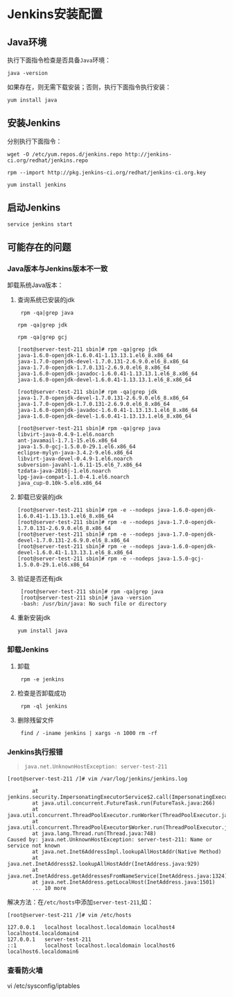 # Jenkins安装配置

## Java环境

执行下面指令检查是否具备`Java`环境：
```
java -version
```

如果存在，则无需下载安装；否则，执行下面指令执行安装：
```
yum install java
```

## 安装Jenkins

分别执行下面指令：
```
wget -O /etc/yum.repos.d/jenkins.repo http://jenkins-ci.org/redhat/jenkins.repo
```
```
rpm --import http://pkg.jenkins-ci.org/redhat/jenkins-ci.org.key
```
```
yum install jenkins
```

## 启动Jenkins

```
service jenkins start
```

## 可能存在的问题

### Java版本与Jenkins版本不一致

卸载系统Java版本：

1. 查询系统已安装的jdk
   ```
    rpm -qa|grep java
   ```
   ```
   rpm -qa|grep jdk
   ```
   ```
   rpm -qa|grep gcj
   ```
   ```
   [root@server-test-211 sbin]# rpm -qa|grep jdk
   java-1.6.0-openjdk-1.6.0.41-1.13.13.1.el6_8.x86_64
   java-1.7.0-openjdk-devel-1.7.0.131-2.6.9.0.el6_8.x86_64
   java-1.7.0-openjdk-1.7.0.131-2.6.9.0.el6_8.x86_64
   java-1.6.0-openjdk-javadoc-1.6.0.41-1.13.13.1.el6_8.x86_64
   java-1.6.0-openjdk-devel-1.6.0.41-1.13.13.1.el6_8.x86_64
   ```
   ```
   [root@server-test-211 sbin]# rpm -qa|grep jdk
   java-1.7.0-openjdk-devel-1.7.0.131-2.6.9.0.el6_8.x86_64
   java-1.7.0-openjdk-1.7.0.131-2.6.9.0.el6_8.x86_64
   java-1.6.0-openjdk-javadoc-1.6.0.41-1.13.13.1.el6_8.x86_64
   java-1.6.0-openjdk-devel-1.6.0.41-1.13.13.1.el6_8.x86_64
   ```
   ```
   [root@server-test-211 sbin]# rpm -qa|grep java
   libvirt-java-0.4.9-1.el6.noarch
   ant-javamail-1.7.1-15.el6.x86_64
   java-1.5.0-gcj-1.5.0.0-29.1.el6.x86_64
   eclipse-mylyn-java-3.4.2-9.el6.x86_64
   libvirt-java-devel-0.4.9-1.el6.noarch
   subversion-javahl-1.6.11-15.el6_7.x86_64
   tzdata-java-2016j-1.el6.noarch
   lpg-java-compat-1.1.0-4.1.el6.noarch
   java_cup-0.10k-5.el6.x86_64
   ```

2. 卸载已安装的jdk
   
   ```
   [root@server-test-211 sbin]# rpm -e --nodeps java-1.6.0-openjdk-1.6.0.41-1.13.13.1.el6_8.x86_64
   [root@server-test-211 sbin]# rpm -e --nodeps java-1.7.0-openjdk-1.7.0.131-2.6.9.0.el6_8.x86_64
   [root@server-test-211 sbin]# rpm -e --nodeps java-1.7.0-openjdk-devel-1.7.0.131-2.6.9.0.el6_8.x86_64
   [root@server-test-211 sbin]# rpm -e --nodeps java-1.6.0-openjdk-devel-1.6.0.41-1.13.13.1.el6_8.x86_64
   [root@server-test-211 sbin]# rpm -e --nodeps java-1.5.0-gcj-1.5.0.0-29.1.el6.x86_64
   ```
3. 验证是否还有jdk
   ```
    [root@server-test-211 sbin]# rpm -qa|grep java
    [root@server-test-211 sbin]# java -version
    -bash: /usr/bin/java: No such file or directory
   ```
4. 重新安装jdk
   ```
   yum install java
   ```

### 卸载Jenkins

1. 卸载
   ```
    rpm -e jenkins
   ```
2. 检查是否卸载成功
   ```
    rpm -ql jenkins
   ```
3. 删除残留文件
   
   ```
    find / -iname jenkins | xargs -n 1000 rm -rf
   ```

### Jenkins执行报错

> `java.net.UnknownHostException: server-test-211`

```
[root@server-test-211 /]# vim /var/log/jenkins/jenkins.log

        at jenkins.security.ImpersonatingExecutorService$2.call(ImpersonatingExecutorService.java:71)
        at java.util.concurrent.FutureTask.run(FutureTask.java:266)
        at java.util.concurrent.ThreadPoolExecutor.runWorker(ThreadPoolExecutor.java:1149)
        at java.util.concurrent.ThreadPoolExecutor$Worker.run(ThreadPoolExecutor.java:624)
        at java.lang.Thread.run(Thread.java:748)
Caused by: java.net.UnknownHostException: server-test-211: Name or service not known
        at java.net.Inet6AddressImpl.lookupAllHostAddr(Native Method)
        at java.net.InetAddress$2.lookupAllHostAddr(InetAddress.java:929)
        at java.net.InetAddress.getAddressesFromNameService(InetAddress.java:1324)
        at java.net.InetAddress.getLocalHost(InetAddress.java:1501)
        ... 10 more

```


解决方法：在`/etc/hosts`中添加`server-test-211`,如：

```
[root@server-test-211 /]# vim /etc/hosts

127.0.0.1   localhost localhost.localdomain localhost4 localhost4.localdomain4
127.0.0.1   server-test-211
::1         localhost localhost.localdomain localhost6 localhost6.localdomain6
```

### 查看防火墙
vi /etc/sysconfig/iptables
